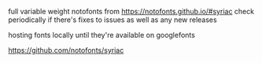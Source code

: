 full variable weight notofonts from https://notofonts.github.io/#syriac
check periodically if there's fixes to issues as well as any new releases

hosting fonts locally until they're available on googlefonts

https://github.com/notofonts/syriac
